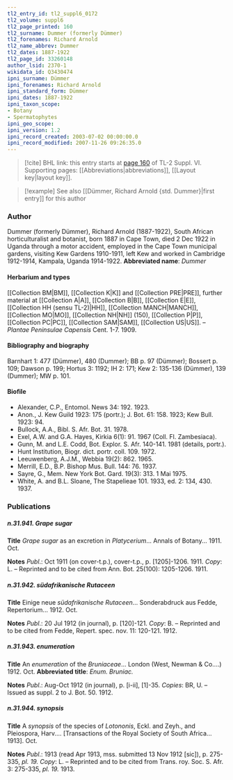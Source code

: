 ```yaml
---
tl2_entry_id: tl2_suppl6_0172
tl2_volume: suppl6
tl2_page_printed: 160
tl2_surname: Dummer (formerly Dümmer)
tl2_forenames: Richard Arnold
tl2_name_abbrev: Dummer
tl2_dates: 1887-1922
tl2_page_id: 33260148
author_lsid: 2370-1
wikidata_id: Q3430474
ipni_surname: Dümmer
ipni_forenames: Richard Arnold
ipni_standard_form: Dümmer
ipni_dates: 1887-1922
ipni_taxon_scope: 
- Botany
- Spermatophytes
ipni_geo_scope: 
ipni_version: 1.2
ipni_record_created: 2003-07-02 00:00:00.0
ipni_record_modified: 2007-11-26 09:26:35.0
---
```



> [!cite] BHL link: this entry starts at [page 160](https://www.biodiversitylibrary.org/page/33260148) of TL-2 Suppl. VI.
> Supporting pages: [[Abbreviations|abbreviations]], [[Layout key|layout key]].

> [!example] See also [[Dümmer, Richard Arnold {std. Dummer}|first entry]] for this author

### Author

Dummer (formerly Dümmer), Richard Arnold (1887-1922), South African horticulturalist and botanist, born 1887 in Cape Town, died 2 Dec 1922 in Uganda through a motor accident, employed in the Cape Town municipal gardens, visiting Kew Gardens 1910-1911, left Kew and worked in Cambridge 1912-1914, Kampala, Uganda 1914-1922. 
**Abbreviated name**: *Dummer*

#### Herbarium and types

[[Collection BM|BM]], [[Collection K|K]] and [[Collection PRE|PRE]], further material at [[Collection A|A]], [[Collection B|B]], [[Collection E|E]], [[Collection HH (sensu TL-2)|HH]], [[Collection MANCH|MANCH]], [[Collection MO|MO]], [[Collection NH|NH]] (150), [[Collection P|P]], [[Collection PC|PC]], [[Collection SAM|SAM]], [[Collection US|US]]. – *Plantae Peninsulae Capensis* Cent. 1-7. 1909.

#### Bibliography and biography

Barnhart 1: 477 (Dümmer), 480 (Dummer); BB p. 97 (Dümmer); Bossert p. 109; Dawson p. 199; Hortus 3: 1192; IH 2: 171; Kew 2: 135-136 (Dümmer), 139 (Dummer); MW p. 101.

#### Biofile

- Alexander, C.P., Entomol. News 34: 192. 1923.
- Anon., J. Kew Guild 1923: 175 (portr.); J. Bot. 61: 158. 1923; Kew Bull. 1923: 94.
- Bullock, A.A., Bibl. S. Afr. Bot. 31. 1978.
- Exel, A.W. and G.A. Hayes, Kirkia 6(1): 91. 1967 (Coll. Fl. Zambesiaca).
- Gunn, M. and L.E. Codd, Bot. Explor. S. Afr. 140-141. 1981 (details, portr.).
- Hunt Institution, Biogr. dict. portr. coll. 109. 1972.
- Leeuwenberg, A.J.M., Webbia 19(2): 862. 1965.
- Merrill, E.D., B.P. Bishop Mus. Bull. 144: 76. 1937.
- Sayre, G., Mem. New York Bot. Gard. 19(3): 313. 1 Mai 1975.
- White, A. and B.L. Sloane, The Stapelieae 101. 1933, ed. 2: 134, 430. 1937.

### Publications

##### n.31.941. Grape sugar

**Title**
*Grape sugar* as an excretion in *Platycerium*... Annals of Botany... 1911. Oct.

**Notes**
*Publ*.: Oct 1911 (on cover-t.p.), cover-t.p., p. \[1205\]-1206. 1911. *Copy*: L. – Reprinted and to be cited from Ann. Bot. 25(100): 1205-1206. 1911.

##### n.31.942. südafrikanische Rutaceen

**Title**
Einige neue *südafrikanische Rutaceen*... Sonderabdruck aus Fedde, Repertorium... 1912. Oct.

**Notes**
*Publ*.: 20 Jul 1912 (in journal), p. \[120\]-121. *Copy*: B. – Reprinted and to be cited from Fedde, Repert. spec. nov. 11: 120-121. 1912.

##### n.31.943. enumeration

**Title**
An *enumeration* of the *Bruniaceae*... London (West, Newman & Co....) 1912. Oct.
**Abbreviated title**: *Enum. Bruniac.*

**Notes**
*Publ*.: Aug-Oct 1912 (in journal), p. \[i-ii\], \[1\]-35. *Copies*: BR, U. – Issued as suppl. 2 to J. Bot. 50. 1912.

##### n.31.944. synopsis

**Title**
A *synopsis* of the species of *Lotononis*, Eckl. and Zeyh., and Pleiospora, Harv.... \[Transactions of the Royal Society of South Africa... 1913\]. Oct.

**Notes**
*Publ*.: 1913 (read Apr 1913, mss. submitted 13 Nov 1912 \[sic\]), p. 275-335, *pl. 19. Copy*: L. – Reprinted and to be cited from Trans. roy. Soc. S. Afr. 3: 275-335, *pl. 19.* 1913.


